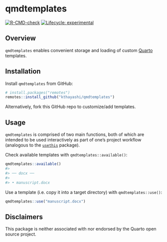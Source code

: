 
<!-- README.md is generated from README.Rmd. Please edit that file -->

# qmdtemplates

<!-- badges: start -->

[![R-CMD-check](https://github.com/kthayashi/qmdtemplates/actions/workflows/R-CMD-check.yaml/badge.svg)](https://github.com/kthayashi/qmdtemplates/actions/workflows/R-CMD-check.yaml)
[![Lifecycle:
experimental](https://img.shields.io/badge/lifecycle-experimental-orange.svg)](https://lifecycle.r-lib.org/articles/stages.html#experimental)
<!-- badges: end -->

## Overview

`qmdtemplates` enables convenient storage and loading of custom
[Quarto](https://quarto.org/) templates.

## Installation

Install `qmdtemplates` from GitHub:

``` r
# install.packages("remotes")
remotes::install_github("kthayashi/qmdtemplates")
```

Alternatively, fork this GitHub repo to customize/add templates.

## Usage

`qmdtemplates` is comprised of two main functions, both of which are
intended to be used interactively as part of one’s project workflow
(analogous to the [`usethis`](https://usethis.r-lib.org/) package).

Check available templates with `qmdtemplates::available()`:

``` r
qmdtemplates::available()
#> 
#> ── docx ──
#> 
#> • manuscript.docx
```

Use a template (i.e. copy it into a target directory) with
`qmdtemplates::use()`:

``` r
qmdtemplates::use("manuscript.docx")
```

## Disclaimers

This package is neither associated with nor endorsed by the Quarto open
source project.
